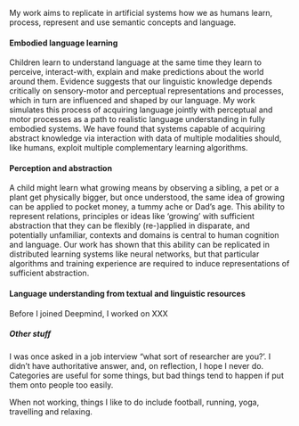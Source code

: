 

My work aims to replicate in artificial systems how we as humans learn, process, represent and use semantic concepts and language. 

#### Embodied language learning

Children learn to understand language at the same time they learn to perceive, interact-with, explain and make predictions about the world around them. Evidence suggests that our linguistic knowledge depends critically on sensory-motor and perceptual representations and processes, which in turn are influenced and shaped by our language. My work simulates this process of acquiring language jointly with perceptual and motor processes as a path to realistic language understanding in fully embodied systems. We have found that systems capable of acquiring abstract knowledge via interaction with data of multiple modalities should, like humans, exploit multiple complementary learning algorithms.

#### Perception and abstraction

A child might learn what growing means by observing a sibling, a pet or a plant get physically bigger, but once understood, the same idea of growing can be applied to pocket money, a tummy ache or Dad’s age. This ability to represent relations, principles or ideas like ‘growing’ with sufficient abstraction that they can be flexibly (re-)applied in disparate, and potentially unfamiliar, contexts and domains is central to human cognition and language.  Our work has shown that this ability can be replicated in distributed learning systems like neural networks, but that particular algorithms and training experience are required to induce representations of sufficient abstraction. 

#### Language understanding from textual and linguistic resources

Before I joined Deepmind, I worked on XXX



##### Other stuff

I was once asked in a job interview “what sort of researcher are you?’. I didn’t have authoritative answer, and, on reflection, I hope I never do. Categories are useful for some things, but bad things tend to happen if put them onto people too easily.

When not working, things I like to do include football, running, yoga, travelling and relaxing.


